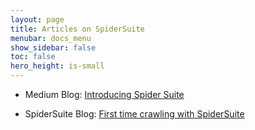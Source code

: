 ```yaml
---
layout: page
title: Articles on SpiderSuite
menubar: docs_menu
show_sidebar: false
toc: false
hero_height: is-small
---
```


* Medium Blog: [Introducing Spider Suite](https://medium.com/@enock.n.michael/introducing-spidersuite-an-advance-web-security-crawler-4e889e810f64)

* SpiderSuite Blog: [First time crawling with SpiderSuite](https://spidersuite.github.io/tutorial/2023/04/22/beginner-guide/)
